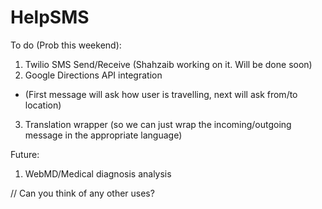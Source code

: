 # HelpSMS

To do (Prob this weekend):

1. Twilio SMS Send/Receive (Shahzaib working on it. Will be done soon)
2. Google Directions API integration
  - (First message will ask how user is travelling, next will ask from/to location)
3. Translation wrapper (so we can just wrap the incoming/outgoing message in the appropriate language)



Future:

1. WebMD/Medical diagnosis analysis

// Can you think of any other uses?
